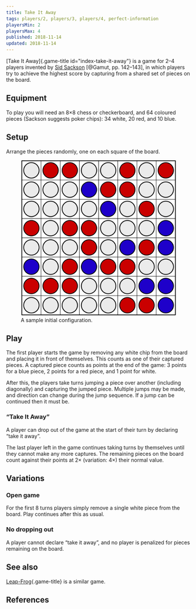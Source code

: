 ```yaml
---
title: Take It Away
tags: players/2, players/3, players/4, perfect-information
playersMin: 2
playersMax: 4
published: 2018-11-14
updated: 2018-11-14
---
```


[Take It Away]{.game-title id="index-take-it-away"} is a game for 2–4 players
invented by [Sid Sackson](/people/sid-sackson.html) [@Gamut, pp. 142–143], in
which players try to achieve the highest score by capturing from a shared set
of pieces on the board.

## Equipment

To play you will need an 8&times;8 chess or checkerboard, and 64 coloured pieces
(Sackson suggests poker chips): 34 white, 20 red, and 10 blue.

## Setup

Arrange the pieces randomly, one on each square of the board.

<figure><img src="/images/take-it-away.svg" alt="A board randomly filled with
white, red, and blue pieces."/><figcaption>A sample initial
configuration.</figcaption> </figure>

## Play

The first player starts the game by removing any white chip from the board and
placing it in front of themselves. This counts as one of their captured pieces.
A captured piece counts as points at the end of the game: 3 points for a blue
piece, 2 points for a red piece, and 1 point for white.

After this, the players take turns jumping a piece over another (including
diagonally) and capturing the jumped piece. Multiple jumps may be made, and
direction can change during the jump sequence. If a jump can be continued then
it must be.

### “Take It Away”

A player can drop out of the game at the start of their turn by declaring “take
it away”.

The last player left in the game continues taking turns by themselves until they
cannot make any more captures. The remaining pieces on the board count against
their points at 2&times; (variation: 4&times;) their normal value.

## Variations

### Open game

For the first 8 turns players simply remove a single white piece from the board.
Play continues after this as usual.

### No dropping out

A player cannot declare “take it away”, and no player is penalized for pieces
remaining on the board.

## See also

[Leap-Frog](/games/leap-frog.html){.game-title} is a similar game.

## References
